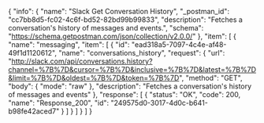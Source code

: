 {
  "info": {
    "name": "Slack Get Conversation History",
    "_postman_id": "cc7bb8d5-fc02-4c6f-bd52-82bd99b99833",
    "description": "Fetches a conversation's history of messages and events.",
    "schema": "https://schema.getpostman.com/json/collection/v2.0.0/"
  },
  "item": [
    {
      "name": "messaging",
      "item": [
        {
          "id": "ead318a5-7097-4c4e-af48-49f1d1120612",
          "name": "conversations_history",
          "request": {
            "url": "http://slack.com/api/conversations.history?channel=%7B%7D&cursor=%7B%7D&inclusive=%7B%7D&latest=%7B%7D&limit=%7B%7D&oldest=%7B%7D&token=%7B%7D",
            "method": "GET",
            "body": {
              "mode": "raw"
            },
            "description": "Fetches a conversation's history of messages and events"
          },
          "response": [
            {
              "status": "OK",
              "code": 200,
              "name": "Response_200",
              "id": "249575d0-3017-4d0c-b641-b98fe42aced7"
            }
          ]
        }
      ]
    }
  ]
}